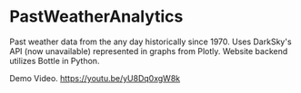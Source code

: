 # PastWeatherAnalytics
Past weather data from the any day historically since 1970. Uses DarkSky's API (now unavailable) represented in graphs from Plotly. Website backend utilizes Bottle in Python.

Demo Video.
https://youtu.be/yU8Dq0xgW8k
